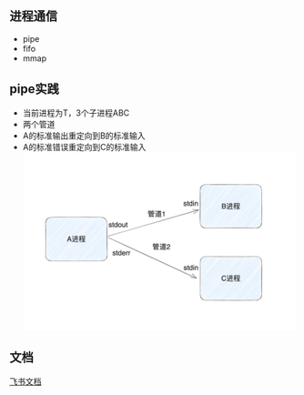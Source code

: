 ## 进程通信
- pipe
- fifo
- mmap
## pipe实践
- 当前进程为T，3个子进程ABC
- 两个管道
- A的标准输出重定向到B的标准输入
- A的标准错误重定向到C的标准输入
![关系图](../../img/pipe.png)
## 文档
[飞书文档](https://ym9omojhd5.feishu.cn/docx/doxcn99jYl3Dx54sjRhfFEsRjZS)

